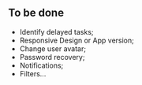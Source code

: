 ## To be done

- Identify delayed tasks;
- Responsive Design or App version;
- Change user avatar;
- Password recovery;
- Notifications;
- Filters...